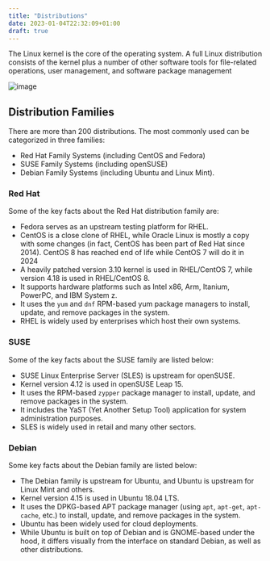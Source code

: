 ```yaml
---
title: "Distributions"
date: 2023-01-04T22:32:09+01:00
draft: true
---
```


The Linux kernel is the core of the operating system. A full Linux distribution consists of the kernel plus a number of other software tools for file-related operations, user management, and software package management

![image](https://user-images.githubusercontent.com/64461123/117853592-e6a80700-b288-11eb-8063-22c579209436.png)

## Distribution Families

There are more than 200 distributions. The most commonly used can be categorized in three families:

- Red Hat Family Systems (including CentOS and Fedora)
- SUSE Family Systems (including openSUSE)
- Debian Family Systems (including Ubuntu and Linux Mint).

### Red Hat

Some of the key facts about the Red Hat distribution family are:

- Fedora serves as an upstream testing platform for RHEL.
- CentOS is a close clone of RHEL, while Oracle Linux is mostly a copy with some changes (in fact, CentOS has been part of Red Hat since 2014). CentOS 8 has reached end of life while CentOS 7 will do it in 2024
- A heavily patched version 3.10 kernel is used in RHEL/CentOS 7, while version 4.18 is used in RHEL/CentOS 8.
- It supports hardware platforms such as Intel x86,  Arm, Itanium, PowerPC, and IBM System z.
- It uses the `yum` and `dnf` RPM-based yum package managers to install, update, and remove packages in the system.
- RHEL is widely used by enterprises which host their own systems.

### SUSE

Some of the key facts about the SUSE family are listed below:

- SUSE Linux Enterprise Server (SLES) is upstream for openSUSE.
- Kernel version 4.12 is used in openSUSE Leap 15.
- It uses the RPM-based `zypper` package manager to install, update, and remove packages in the system.
- It includes the YaST (Yet Another Setup Tool) application for system administration purposes.
- SLES is widely used in retail and many other sectors.

### Debian

Some key facts about the Debian family are listed below:

- The Debian family is upstream for Ubuntu, and Ubuntu is upstream for Linux Mint and others.
- Kernel version 4.15 is used in Ubuntu 18.04 LTS.
- It uses the DPKG-based APT package manager (using `apt`, `apt-get`, `apt-cache`, etc.) to install, update, and remove packages in the system.
- Ubuntu has been widely used for cloud deployments.
- While Ubuntu is built on top of Debian and is GNOME-based under the hood, it differs visually from the interface on standard Debian, as well as other distributions.